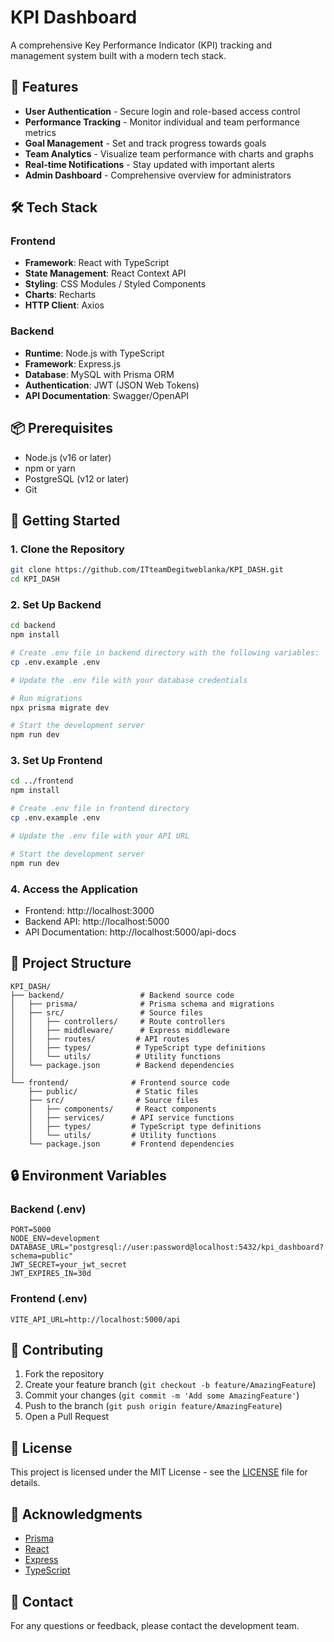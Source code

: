 # KPI Dashboard

A comprehensive Key Performance Indicator (KPI) tracking and management system built with a modern tech stack.

## 🚀 Features

- **User Authentication** - Secure login and role-based access control
- **Performance Tracking** - Monitor individual and team performance metrics
- **Goal Management** - Set and track progress towards goals
- **Team Analytics** - Visualize team performance with charts and graphs
- **Real-time Notifications** - Stay updated with important alerts
- **Admin Dashboard** - Comprehensive overview for administrators

## 🛠 Tech Stack

### Frontend
- **Framework**: React with TypeScript
- **State Management**: React Context API
- **Styling**: CSS Modules / Styled Components
- **Charts**: Recharts
- **HTTP Client**: Axios

### Backend
- **Runtime**: Node.js with TypeScript
- **Framework**: Express.js
- **Database**: MySQL with Prisma ORM
- **Authentication**: JWT (JSON Web Tokens)
- **API Documentation**: Swagger/OpenAPI

## 📦 Prerequisites

- Node.js (v16 or later)
- npm or yarn
- PostgreSQL (v12 or later)
- Git

## 🚀 Getting Started

### 1. Clone the Repository

```bash
git clone https://github.com/ITteamDegitweblanka/KPI_DASH.git
cd KPI_DASH
```

### 2. Set Up Backend

```bash
cd backend
npm install

# Create .env file in backend directory with the following variables:
cp .env.example .env

# Update the .env file with your database credentials

# Run migrations
npx prisma migrate dev

# Start the development server
npm run dev
```

### 3. Set Up Frontend

```bash
cd ../frontend
npm install

# Create .env file in frontend directory
cp .env.example .env

# Update the .env file with your API URL

# Start the development server
npm run dev
```

### 4. Access the Application

- Frontend: http://localhost:3000
- Backend API: http://localhost:5000
- API Documentation: http://localhost:5000/api-docs

## 📂 Project Structure

```
KPI_DASH/
├── backend/                 # Backend source code
│   ├── prisma/              # Prisma schema and migrations
│   ├── src/                 # Source files
│   │   ├── controllers/     # Route controllers
│   │   ├── middleware/      # Express middleware
│   │   ├── routes/         # API routes
│   │   ├── types/          # TypeScript type definitions
│   │   └── utils/          # Utility functions
│   └── package.json        # Backend dependencies
│
└── frontend/              # Frontend source code
    ├── public/             # Static files
    ├── src/                # Source files
    │   ├── components/     # React components
    │   ├── services/      # API service functions
    │   ├── types/         # TypeScript type definitions
    │   └── utils/         # Utility functions
    └── package.json       # Frontend dependencies
```

## 🔒 Environment Variables

### Backend (.env)
```
PORT=5000
NODE_ENV=development
DATABASE_URL="postgresql://user:password@localhost:5432/kpi_dashboard?schema=public"
JWT_SECRET=your_jwt_secret
JWT_EXPIRES_IN=30d
```

### Frontend (.env)
```
VITE_API_URL=http://localhost:5000/api
```

## 🤝 Contributing

1. Fork the repository
2. Create your feature branch (`git checkout -b feature/AmazingFeature`)
3. Commit your changes (`git commit -m 'Add some AmazingFeature'`)
4. Push to the branch (`git push origin feature/AmazingFeature`)
5. Open a Pull Request

## 📄 License

This project is licensed under the MIT License - see the [LICENSE](LICENSE) file for details.

## 🙏 Acknowledgments

- [Prisma](https://www.prisma.io/)
- [React](https://reactjs.org/)
- [Express](https://expressjs.com/)
- [TypeScript](https://www.typescriptlang.org/)

## 📧 Contact

For any questions or feedback, please contact the development team.
